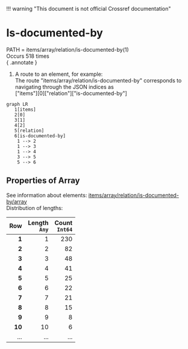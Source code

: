 !!! warning "This document is not official Crossref documentation"
# Is-documented-by
PATH = items/array/relation/is-documented-by(1)  
Occurs 518 times  
{ .annotate }

1. A route to an element, for example:  
   The route "items/array/relation/is-documented-by" corresponds to navigating through the JSON indices as  
   ["items"][0]["relation"]["is-documented-by"]  

```mermaid
graph LR
   1[items]
   2[0]
   3[1]
   4[2]
   5[relation]
   6[is-documented-by]
    1 --> 2
    1 --> 3
    1 --> 4
    3 --> 5
    5 --> 6
```


## Properties of Array
See information about elements: [items/array/relation/is-documented-by/array](array/index.md)  
Distribution of lengths:  

| **Row** | **Length**<br>`Any` | **Count**<br>`Int64` |
|--------:|--------------------:|---------------------:|
| **1**   | 1                   | 230                  |
| **2**   | 2                   | 82                   |
| **3**   | 3                   | 48                   |
| **4**   | 4                   | 41                   |
| **5**   | 5                   | 25                   |
| **6**   | 6                   | 22                   |
| **7**   | 7                   | 21                   |
| **8**   | 8                   | 15                   |
| **9**   | 9                   | 8                    |
| **10**  | 10                  | 6                    |
| ... | ... | ... |

